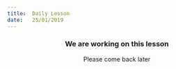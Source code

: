 ```yaml
---
title:  Daily Lesson
date:   25/01/2019
---
```


### <center>We are working on this lesson</center>
<center>Please come back later</center>